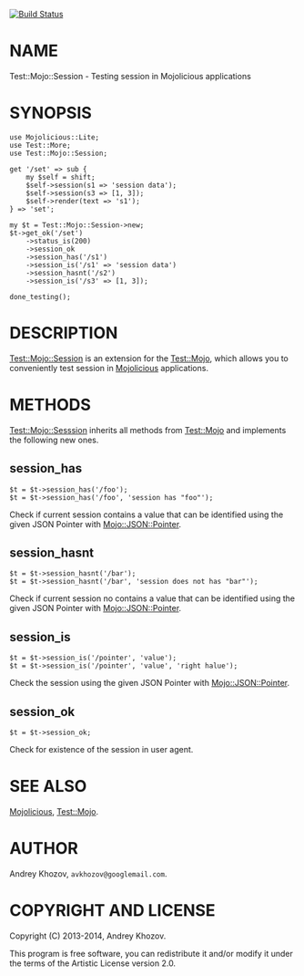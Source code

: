 [![Build Status](https://travis-ci.org/avkhozov/test-mojo-session.svg?branch=master)](https://travis-ci.org/avkhozov/test-mojo-session)
# NAME

Test::Mojo::Session - Testing session in Mojolicious applications

# SYNOPSIS

    use Mojolicious::Lite;
    use Test::More;
    use Test::Mojo::Session;

    get '/set' => sub {
        my $self = shift;
        $self->session(s1 => 'session data');
        $self->session(s3 => [1, 3]);
        $self->render(text => 's1');
    } => 'set';

    my $t = Test::Mojo::Session->new;
    $t->get_ok('/set')
        ->status_is(200)
        ->session_ok
        ->session_has('/s1')
        ->session_is('/s1' => 'session data')
        ->session_hasnt('/s2')
        ->session_is('/s3' => [1, 3]);

    done_testing();

# DESCRIPTION

[Test::Mojo::Session](https://metacpan.org/pod/Test::Mojo::Session) is an extension for the [Test::Mojo](https://metacpan.org/pod/Test::Mojo), which allows you
to conveniently test session in [Mojolicious](https://metacpan.org/pod/Mojolicious) applications.

# METHODS

[Test::Mojo::Sesssion](https://metacpan.org/pod/Test::Mojo::Sesssion) inherits all methods from [Test::Mojo](https://metacpan.org/pod/Test::Mojo) and implements the
following new ones.

## session\_has

    $t = $t->session_has('/foo');
    $t = $t->session_has('/foo', 'session has "foo"');

Check if current session contains a value that can be identified using the given
JSON Pointer with [Mojo::JSON::Pointer](https://metacpan.org/pod/Mojo::JSON::Pointer).

## session\_hasnt

    $t = $t->session_hasnt('/bar');
    $t = $t->session_hasnt('/bar', 'session does not has "bar"');

Check if current session no contains a value that can be identified using the given
JSON Pointer with [Mojo::JSON::Pointer](https://metacpan.org/pod/Mojo::JSON::Pointer).

## session\_is

    $t = $t->session_is('/pointer', 'value');
    $t = $t->session_is('/pointer', 'value', 'right halue');

Check the session using the given JSON Pointer with [Mojo::JSON::Pointer](https://metacpan.org/pod/Mojo::JSON::Pointer).

## session\_ok

    $t = $t->session_ok;

Check for existence of the session in user agent.

# SEE ALSO

[Mojolicious](https://metacpan.org/pod/Mojolicious), [Test::Mojo](https://metacpan.org/pod/Test::Mojo).

# AUTHOR

Andrey Khozov, `avkhozov@googlemail.com`.

# COPYRIGHT AND LICENSE

Copyright (C) 2013-2014, Andrey Khozov.

This program is free software, you can redistribute it and/or modify it under
the terms of the Artistic License version 2.0.

